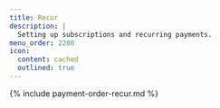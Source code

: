 ```yaml
---
title: Recur
description: |
  Setting up subscriptions and recurring payments.
menu_order: 2200
icon:
  content: cached
  outlined: true
---
```


{% include payment-order-recur.md %}

